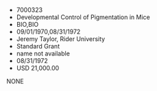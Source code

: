 * 7000323
* Developmental Control of Pigmentation in Mice
* BIO,BIO
* 09/01/1970,08/31/1972
* Jeremy Taylor, Rider University
* Standard Grant
*   name not available
* 08/31/1972
* USD 21,000.00

NONE